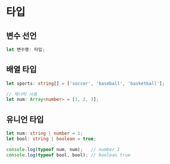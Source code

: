 # 타입

## 변수 선언

``` typescript
let 변수명: 타입;
```

## 배열 타입

``` typescript
let sports: string[] = ['soccer', 'baseball', 'basketball'];

// 제너릭 사용
let num: Array<number> = [1, 2, 3];
```

## 유니언 타입

``` typescript
let num: string | number = 1;
let bool: string | boolean = true;

console.log(typeof num, num);   // number 1
console.log(typeof bool, bool); // boolean true
```